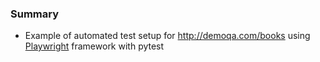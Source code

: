 ### Summary
- Example of automated test setup for http://demoqa.com/books using [Playwright](https://playwright.dev/python/docs/) framework with pytest
